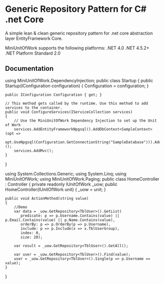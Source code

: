 # Generic Repository Pattern for C# .net Core

A simple lean & clean generic repository pattern for .net core  abstraction layer EntityFramework Core.

MiniUnitOfWork supports the following platforms:
.NET 4.0
.NET 4.5.2+
.NET Platform Standard 2.0

## Documentation 

using MiniUnitOfWork.DependencyInjection;
public class Startup
{
    public Startup(IConfiguration configuration)
    {
        Configuration = configuration;
    }

    public IConfiguration Configuration { get; }

    // This method gets called by the runtime. Use this method to add services to the container.
    public void ConfigureServices(IServiceCollection services)
    {
        // Use the MiniUnitOfWork Dependency Injection to set up the Unit of Work
		services.AddEntityFrameworkNpgsql().AddDbContext<SampleContext>(opt => 
			opt.UseNpgsql(Configuration.GetConnectionString("SampleDatabase"))).AddUnitOfWork<SampleContext>();
        services.AddMvc();
    }
}

using System.Collections.Generic;
using System.Linq;
using MiniUnitOfWork;
using MiniUnitOfWork.Paging;
public class HomeController : Controller
{
	private readonly IUnitOfWork _uow;
	public HomeController(IUnitOfWork unit)
	{
		_uow = unit;
	}
	
	public void ActionMethod(string value)
	{
		//Demo
		var data = _uow.GetRepository<TblUser>().GetList(
		   predicate: p => p.Username.Contains(value) || p.Email.Contains(value) || p.Name.Contains(value),
		   orderBy: p => p.OrderBy(p => p.Username),
		   include: p => p.Include(x => x.TblUserGroup),
		   index: 0,
		   size: 20);

		var result = _uow.GetRepository<TblUser>().GetAll();

		var user = _uow.GetRepository<TblUser>().Find(value);
		user = _uow.GetRepository<TblUser>().Single(p => p.Username == value);
	}
}
	
	
	
	
	
	
	
